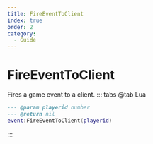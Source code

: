 ```yaml
---
title: FireEventToClient
index: true
order: 2
category:
  - Guide
---
```


# FireEventToClient
Fires a game event to a client.
::: tabs
@tab Lua
```lua
--- @param playerid number
--- @return nil
event:FireEventToClient(playerid)
```

:::